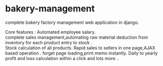 # bakery-management
complete bakery factory management web application in django.


Core features : Automated employee salary.<br>
complete sales management,automating raw material deduction from inventory for each product entry to stock .</br>
Stock calculation of all products.
Rapid sales to sellers in one page,AJAX based operation .
forget page loading,print memo instantly.
Daily to yearly profit and loss calculation within a click and lots more ..

